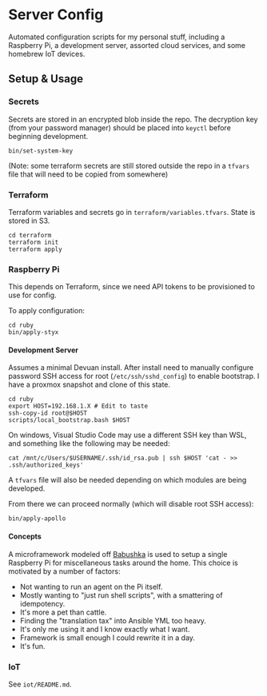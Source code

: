 # Server Config

Automated configuration scripts for my personal stuff, including a Raspberry Pi,
a development server, assorted cloud services, and some homebrew IoT devices.

## Setup & Usage

### Secrets

Secrets are stored in an encrypted blob inside the repo. The decryption key
(from your password manager) should be placed into `keyctl` before beginning
development.

    bin/set-system-key

(Note: some terraform secrets are still stored outside the repo in a `tfvars`
file that will need to be copied from somewhere)

### Terraform

Terraform variables and secrets go in `terraform/variables.tfvars`. State is
stored in S3.

    cd terraform
    terraform init
    terraform apply

### Raspberry Pi

This depends on Terraform, since we need API tokens to be provisioned to use for
config.

To apply configuration:

    cd ruby
    bin/apply-styx

#### Development Server

Assumes a minimal Devuan install. After install need to manually configure
password SSH access for root (`/etc/ssh/sshd_config`) to enable bootstrap. I
have a proxmox snapshot and clone of this state.

    cd ruby
    export HOST=192.168.1.X # Edit to taste
    ssh-copy-id root@$HOST
    scripts/local_bootstrap.bash $HOST

On windows, Visual Studio Code may use a different SSH key than WSL, and
something like the following may be needed:

    cat /mnt/c/Users/$USERNAME/.ssh/id_rsa.pub | ssh $HOST 'cat - >> .ssh/authorized_keys'

A `tfvars` file will also be needed depending on which modules are being developed.

From there we can proceed normally (which will disable root SSH access):

    bin/apply-apollo
    
#### Concepts

A microframework modeled off [Babushka](https://github.com/benhoskings/babushka)
is used to setup a single Raspberry Pi for miscellaneous tasks around the home.
This choice is motivated by a number of factors:

* Not wanting to run an agent on the Pi itself.
* Mostly wanting to "just run shell scripts", with a smattering of idempotency.
* It's more a pet than cattle.
* Finding the "translation tax" into Ansible YML too heavy.
* It's only me using it and I know exactly what I want.
* Framework is small enough I could rewrite it in a day.
* It's fun.

### IoT

See `iot/README.md`.